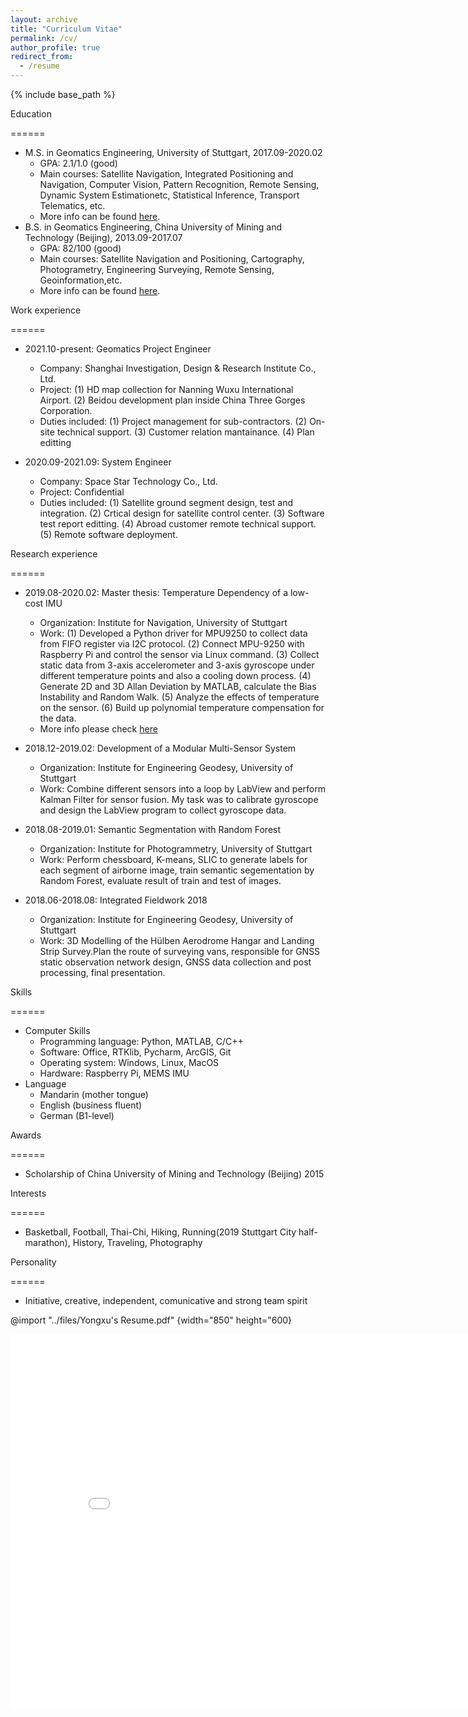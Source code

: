 ```yaml
---
layout: archive
title: "Curriculum Vitae"
permalink: /cv/
author_profile: true
redirect_from:
  - /resume
---
```


{% include base_path %}

Education

======

* M.S. in Geomatics Engineering, University of Stuttgart, 2017.09-2020.02
  * GPA: 2.1/1.0 (good)
  * Main courses: Satellite Navigation, Integrated Positioning and Navigation, Computer Vision, Pattern Recognition, Remote Sensing, Dynamic System     Estimationetc, Statistical Inference, Transport Telematics, etc.
  * More info can be found [here](https://www.geoengine.uni-stuttgart.de/).
* B.S. in Geomatics Engineering, China University of Mining and Technology (Beijing), 2013.09-2017.07
  * GPA: 82/100 (good)
  * Main courses: Satellite Navigation and Positioning, Cartography, Photogrametry,  Engineering Surveying, Remote Sensing, Geoinformation,etc.
  * More info can be found [here](https://dcxy.cumtb.edu.cn/).
  
Work experience

======

* 2021.10-present: Geomatics Project Engineer
  * Company: Shanghai Investigation, Design & Research Institute Co., Ltd.
  * Project: (1) HD map collection for Nanning Wuxu International Airport. (2) Beidou development plan inside China Three Gorges Corporation.
  * Duties included: (1) Project management for sub-contractors. (2) On-site technical support. (3) Customer relation mantainance. (4) Plan editting

* 2020.09-2021.09: System Engineer
  * Company: Space Star Technology Co., Ltd.
  * Project: Confidential
  * Duties included: (1) Satellite ground segment design, test and integration. (2) Crtical design for satellite control center. (3) Software test           report editting. (4) Abroad customer remote technical support. (5) Remote software deployment.

Research experience

======

* 2019.08-2020.02: Master thesis: Temperature Dependency of a low-cost IMU
  * Organization: Institute for Navigation, University of Stuttgart
  * Work: (1) Developed a Python driver for MPU9250 to collect data from FIFO register via I2C protocol.
          (2) Connect MPU-9250 with Raspberry Pi and control the sensor via Linux command.
          (3) Collect static data from 3-axis accelerometer and 3-axis gyroscope under different temperature points and also a cooling down process.
          (4) Generate 2D and 3D Allan Deviation by MATLAB, calculate the Bias Instability and Random Walk.
          (5) Analyze the effects of temperature on the sensor.
          (6) Build up polynomial temperature compensation for the data.
  * More info please check [here](https://github.com/dyx1994/Temperature-denpendency-of-a-low-cost-IMU)

* 2018.12-2019.02: Development of a Modular Multi-Sensor System
  * Organization: Institute for Engineering Geodesy, University of Stuttgart
  * Work: Combine different sensors into a loop by LabView and perform Kalman Filter for sensor fusion. My task was to calibrate gyroscope and                 design the LabView program to collect gyroscope data.

* 2018.08-2019.01: Semantic Segmentation with Random Forest
  * Organization: Institute for Photogrammetry, University of Stuttgart
  * Work: Perform chessboard, K-means, SLIC to generate labels for each segment of airborne image, train semantic segementation by Random Forest,             evaluate result of train and test of images.

* 2018.06-2018.08: Integrated Fieldwork 2018
  * Organization: Institute for Engineering Geodesy, University of Stuttgart
  * Work: 3D Modelling of the Hülben Aerodrome Hangar and Landing Strip Survey.Plan the route of surveying vans, responsible for GNSS static observation network design, GNSS data collection and post processing, final presentation. 

Skills

======

* Computer Skills
  * Programming language: Python, MATLAB, C/C++
  * Software: Office, RTKlib, Pycharm, ArcGIS, Git 
  * Operating system: Windows, Linux, MacOS
  * Hardware: Raspberry Pi, MEMS IMU
* Language
  * Mandarin (mother tongue)
  * English (business fluent)
  * German (B1-level)

Awards

======

* Scholarship of China University of  Mining and Technology (Beijing) 2015
  
Interests

======

* Basketball, Football, Thai-Chi, Hiking, Running(2019 Stuttgart City half-marathon), History, Traveling, Photography
  
Personality

======

* Initiative, creative, independent, comunicative and strong team spirit

@import "../files/Yongxu's Resume.pdf" {width="850" height="600}

<embed src="../files/Yongxu's Resume.pdf" width="850" height="600">
